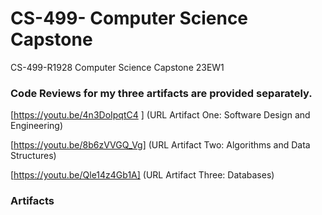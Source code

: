 # CS-499- Computer Science Capstone
CS-499-R1928 Computer Science Capstone 23EW1

### Code Reviews for my three artifacts are provided separately. 

[https://youtu.be/4n3DoIpqtC4 ]   (URL  Artifact One: Software Design and Engineering)

[https://youtu.be/8b6zVVGQ_Vg]    (URL  Artifact Two: Algorithms and Data Structures)

[https://youtu.be/Qle14z4Gb1A]    (URL Artifact Three: Databases)

### Artifacts


